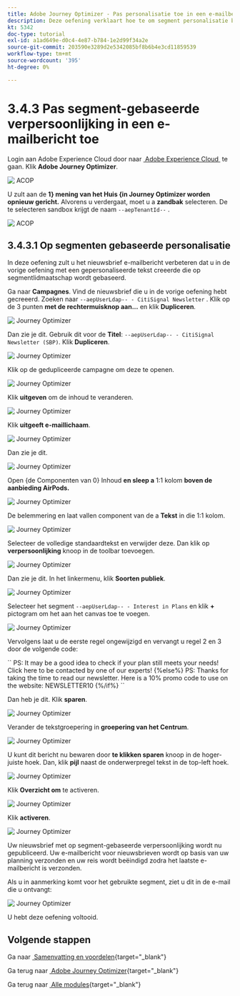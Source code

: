 ```yaml
---
title: Adobe Journey Optimizer - Pas personalisatie toe in een e-mailbericht
description: Deze oefening verklaart hoe te om segment personalisatie binnen een e-mailinhoud te gebruiken
kt: 5342
doc-type: tutorial
exl-id: a1ad649e-d0c4-4e87-b784-1e2d99f34a2e
source-git-commit: 203590e3289d2e5342085bf8b6b4e3cd11859539
workflow-type: tm+mt
source-wordcount: '395'
ht-degree: 0%

---
```


# 3.4.3 Pas segment-gebaseerde verpersoonlijking in een e-mailbericht toe

Login aan Adobe Experience Cloud door naar [&#x200B; Adobe Experience Cloud &#x200B;](https://experience.adobe.com) te gaan. Klik **Adobe Journey Optimizer**.

![&#x200B; ACOP &#x200B;](./../../../../modules/delivery-activation/ajo-b2c/ajob2c-1/images/acophome.png)

U zult aan de **1&rbrace; mening van het Huis &lbrace;in Journey Optimizer worden opnieuw gericht.** Alvorens u verdergaat, moet u a **zandbak** selecteren. De te selecteren sandbox krijgt de naam ``--aepTenantId--`` .

![&#x200B; ACOP &#x200B;](./../../../../modules/delivery-activation/ajo-b2c/ajob2c-1/images/acoptriglp.png)

## 3.4.3.1 Op segmenten gebaseerde personalisatie

In deze oefening zult u het nieuwsbrief e-mailbericht verbeteren dat u in de vorige oefening met een gepersonaliseerde tekst creeerde die op segmentlidmaatschap wordt gebaseerd.

Ga naar **Campagnes**. Vind de nieuwsbrief die u in de vorige oefening hebt gecreeerd. Zoeken naar `--aepUserLdap-- - CitiSignal Newsletter` . Klik op de 3 punten **met de rechtermuisknop aan...** en klik **Dupliceren**.

![&#x200B; Journey Optimizer &#x200B;](./images/sbp1.png)

Dan zie je dit. Gebruik dit voor de **Titel**: `--aepUserLdap-- - CitiSignal Newsletter (SBP)`. Klik **Dupliceren**.

![&#x200B; Journey Optimizer &#x200B;](./images/sbp2.png)

Klik op de gedupliceerde campagne om deze te openen.

![&#x200B; Journey Optimizer &#x200B;](./images/sbp3.png)

Klik **uitgeven** om de inhoud te veranderen.

![&#x200B; Journey Optimizer &#x200B;](./images/sbp3a.png)

Klik **uitgeeft e-maillichaam**.

![&#x200B; Journey Optimizer &#x200B;](./images/sbp4.png)

Dan zie je dit.

![&#x200B; Journey Optimizer &#x200B;](./images/sbp5.png)

Open {de Componenten van 0} Inhoud **en sleep a** 1:1 kolom **boven de aanbieding AirPods.**

![&#x200B; Journey Optimizer &#x200B;](./images/sbp6.png)

De belemmering en laat vallen component van de a **Tekst** in die 1:1 kolom.

![&#x200B; Journey Optimizer &#x200B;](./images/sbp6a.png)

Selecteer de volledige standaardtekst en verwijder deze. Dan klik op **verpersoonlijking** knoop in de toolbar toevoegen.

![&#x200B; Journey Optimizer &#x200B;](./images/sbp7.png)

Dan zie je dit. In het linkermenu, klik **Soorten publiek**.

![&#x200B; Journey Optimizer &#x200B;](./images/seg1.png)

Selecteer het segment `--aepUserLdap-- - Interest in Plans` en klik **+** pictogram om het aan het canvas toe te voegen.

![&#x200B; Journey Optimizer &#x200B;](./images/seg3.png)

Vervolgens laat u de eerste regel ongewijzigd en vervangt u regel 2 en 3 door de volgende code:

&grave;&grave;
    PS: It may be a good idea to check if your plan still meets your needs! Click here to be contacted by one of our experts!
{%else%}
    PS: Thanks for taking the time to read our newsletter. Here is a 10% promo code to use on the website: NEWSLETTER10
{%/if%}
&grave;&grave;

Dan heb je dit. Klik **sparen**.

![&#x200B; Journey Optimizer &#x200B;](./images/seg4.png)

Verander de tekstgroepering in **groepering van het Centrum**.

![&#x200B; Journey Optimizer &#x200B;](./images/sbp9.png)

U kunt dit bericht nu bewaren door **te klikken sparen** knoop in de hoger-juiste hoek. Dan, klik **pijl** naast de onderwerpregel tekst in de top-left hoek.

![&#x200B; Journey Optimizer &#x200B;](./images/sbp9a.png)

Klik **Overzicht om** te activeren.

![&#x200B; Journey Optimizer &#x200B;](./images/oc79afff.png)

Klik **activeren**.

![&#x200B; Journey Optimizer &#x200B;](./images/oc79bfff.png)

Uw nieuwsbrief met op segment-gebaseerde verpersoonlijking wordt nu gepubliceerd. Uw e-mailbericht voor nieuwsbrieven wordt op basis van uw planning verzonden en uw reis wordt beëindigd zodra het laatste e-mailbericht is verzonden.

Als u in aanmerking komt voor het gebruikte segment, ziet u dit in de e-mail die u ontvangt:

![&#x200B; Journey Optimizer &#x200B;](./images/sbp20fff.png)

U hebt deze oefening voltooid.

## Volgende stappen

Ga naar [&#x200B; Samenvatting en voordelen &#x200B;](./summary.md){target="_blank"}

Ga terug naar [&#x200B; Adobe Journey Optimizer &#x200B;](journeyoptimizer.md){target="_blank"}

Ga terug naar [&#x200B; Alle modules &#x200B;](./../../../../overview.md){target="_blank"}
